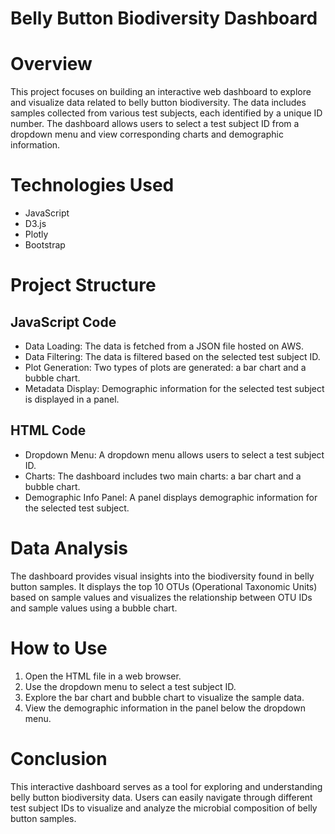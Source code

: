 # Belly Button Biodiversity Dashboard

# Overview
This project focuses on building an interactive web dashboard to explore and visualize data related to belly button biodiversity. The data includes samples collected from various test subjects, each identified by a unique ID number. The dashboard allows users to select a test subject ID from a dropdown menu and view corresponding charts and demographic information.

# Technologies Used
* JavaScript
* D3.js
* Plotly
* Bootstrap

# Project Structure
## JavaScript Code
* Data Loading: The data is fetched from a JSON file hosted on AWS.
* Data Filtering: The data is filtered based on the selected test subject ID.
* Plot Generation: Two types of plots are generated: a bar chart and a bubble chart.
* Metadata Display: Demographic information for the selected test subject is displayed in a panel.
## HTML Code
* Dropdown Menu: A dropdown menu allows users to select a test subject ID.
* Charts: The dashboard includes two main charts: a bar chart and a bubble chart.
* Demographic Info Panel: A panel displays demographic information for the selected test subject.

# Data Analysis
The dashboard provides visual insights into the biodiversity found in belly button samples. It displays the top 10 OTUs (Operational Taxonomic Units) based on sample values and visualizes the relationship between OTU IDs and sample values using a bubble chart.

# How to Use
1. Open the HTML file in a web browser.
2. Use the dropdown menu to select a test subject ID.
3. Explore the bar chart and bubble chart to visualize the sample data.
4. View the demographic information in the panel below the dropdown menu.

# Conclusion
This interactive dashboard serves as a tool for exploring and understanding belly button biodiversity data. Users can easily navigate through different test subject IDs to visualize and analyze the microbial composition of belly button samples.
